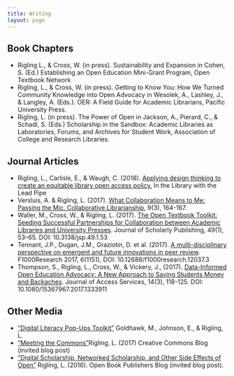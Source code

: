 ```yaml
---
title: Writing
layout: page
---
```

## Book Chapters
* Rigling L., & Cross, W. (in press). Sustainability and Expansion in Cohen, S. (Ed.) Establishing an Open Education Mini-Grant Program, Open Textbook Network
* Rigling, L., & Cross, W. (in press). Getting to Know You: How We Turned Community Knowledge into Open Advocacy in Wesolek, A., Lashley, J., & Langley, A. (Eds.). OER: A Field Guide for Academic Librarians, Pacific University Press.
* Rigling, L. (in press). The Power of Open in Jackson, A., Pierard, C., & Schadl, S. (Eds.) Scholarship in the Sandbox: Academic Libraries as Laboratories, Forums, and Archives for Student Work, Association of College and Research Libraries.

## Journal Articles
* Rigling, L., Carlisle, E., & Waugh, C. (2018). [Applying design thinking to create an equitable library open access policy.](http://inthelibrarywiththeleadpipe.org/2018/oa-statement/) In the Library with the Lead Pipe
* Versluis, A. & Rigling, L. (2017). [What Collaboration Means to Me: Passing the Mic. Collaborative Librarianship](https://digitalcommons.du.edu/collaborativelibrarianship/vol9/iss3/3/), 9(3), 164-167.
* Waller, M., Cross, W., & Rigling, L. (2017). [The Open Textbook Toolkit: Seeding Successful Partnerships for Collaboration between Academic Libraries and University Presses](https://dx.doi.org/10.3138/jsp.49.1.53). Journal of Scholarly Publishing, 49(1), 53–65. DOI: 10.3138/jsp.49.1.53
* Tennant, J.P., Dugan, J.M., Graziotin, D. et al. (2017). [A multi-disciplinary perspective on emergent and future innovations in peer review](https://dx.doi.org/10.12688/f1000research.12037.3). F1000Research 2017, 6(1151),  DOI: 10.12688/f1000research.12037.3
* Thompson, S., Rigling, L., Cross, W., & Vickery, J., (2017). [Data-Informed Open Education Advocacy:  A New Approach to Saving Students Money and  Backaches](https://dx.doi.org/10.1080/15367967.2017.1333911). Journal of Access Services,  14(3),  118-125. DOI: 10.1080/15367967.2017.1333911

## Other Media
* [“Digital Literacy Pop-Ups Toolkit”](digitalliteracy.info) Goldhawk, M., Johnson, E., & Rigling, L. 
* [“Meeting the Commons”](https://creativecommons.org/2017/05/18/meeting-the-commons/)Rigling, L. (2017) Creative Commons Blog (invited blog post)
* [“Digital Scholarship, Networked Scholarship, and Other Side Effects of Open”](http://blogs.openbookpublishers.com/538-2/) Rigling, L. (2016). Open Book Publishers Blog (invited blog post).

